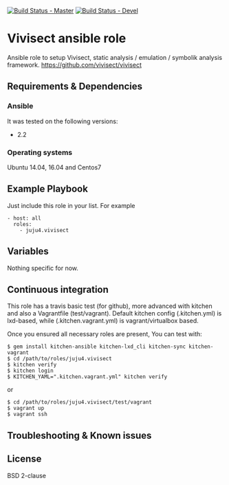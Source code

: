 [![Build Status - Master](https://travis-ci.org/juju4/ansible-vivisect.svg?branch=master)](https://travis-ci.org/juju4/ansible-vivisect)
[![Build Status - Devel](https://travis-ci.org/juju4/ansible-vivisect.svg?branch=devel)](https://travis-ci.org/juju4/ansible-vivisect/branches)
# Vivisect ansible role

Ansible role to setup Vivisect, static analysis / emulation / symbolik analysis framework.
https://github.com/vivisect/vivisect

## Requirements & Dependencies

### Ansible
It was tested on the following versions:
 * 2.2

### Operating systems

Ubuntu 14.04, 16.04 and Centos7

## Example Playbook

Just include this role in your list.
For example

```
- host: all
  roles:
    - juju4.vivisect
```

## Variables

Nothing specific for now.

## Continuous integration

This role has a travis basic test (for github), more advanced with kitchen and also a Vagrantfile (test/vagrant).
Default kitchen config (.kitchen.yml) is lxd-based, while (.kitchen.vagrant.yml) is vagrant/virtualbox based.

Once you ensured all necessary roles are present, You can test with:
```
$ gem install kitchen-ansible kitchen-lxd_cli kitchen-sync kitchen-vagrant
$ cd /path/to/roles/juju4.vivisect
$ kitchen verify
$ kitchen login
$ KITCHEN_YAML=".kitchen.vagrant.yml" kitchen verify
```
or
```
$ cd /path/to/roles/juju4.vivisect/test/vagrant
$ vagrant up
$ vagrant ssh
```

## Troubleshooting & Known issues


## License

BSD 2-clause

